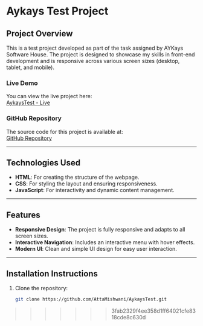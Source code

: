 # Aykays Test Project

## Project Overview

This is a test project developed as part of the task assigned by AYKays Software House. The project is designed to showcase my skills in front-end development and is responsive across various screen sizes (desktop, tablet, and mobile).

### **Live Demo**
You can view the live project here:  
[AykaysTest - Live](https://attamishwani.github.io/AykaysTest/)

### **GitHub Repository**
The source code for this project is available at:  
[GitHub Repository](https://github.com/AttaMishwani/AykaysTest)

---

## Technologies Used

- **HTML**: For creating the structure of the webpage.
- **CSS**: For styling the layout and ensuring responsiveness.
- **JavaScript**: For interactivity and dynamic content management.

---

## Features

- **Responsive Design**: The project is fully responsive and adapts to all screen sizes.
- **Interactive Navigation**: Includes an interactive menu with hover effects.
- **Modern UI**: Clean and simple UI design for easy user interaction.

---

## Installation Instructions

1. Clone the repository:
   ```bash
   git clone https://github.com/AttaMishwani/AykaysTest.git
>>>>>>> 3fab2329f4ee358d1ff64021cfe8318cde8c630d

